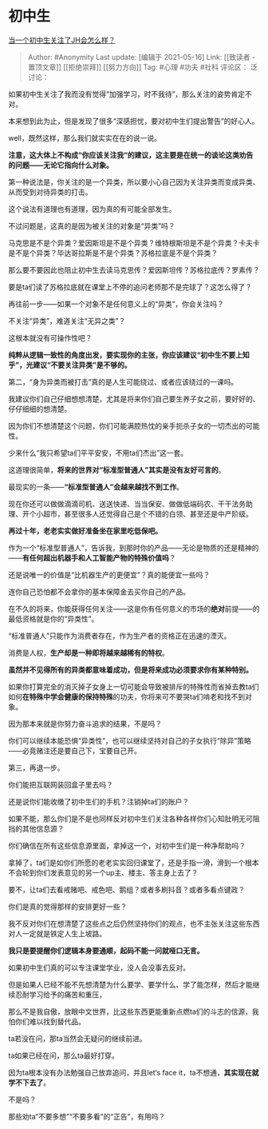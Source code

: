 # 初中生
[当一个初中生关注了JH会怎么样？](https://www.zhihu.com/question/457033377/answer/1861381484)

> Author: #Anonymity
> Last update: [编辑于 2021-05-16]
> Link: [[致读者 - 置顶文章]] [[拒绝崇拜]] [[努力方向]]
> Tag: #心理 #功夫 #社科
> 评论区：
> 泛讨论：

如果初中生关注了我而没有觉得“加强学习，时不我待”，那么关注的姿势肯定不对。

本来想到此为止，但是发现了很多“深感担忧，要对初中生们提出警告”的好心人。

well，既然这样，那么我们就实实在在的说一说。

**注意，这大体上不构成“你应该关注我“的建议，这主要是在统一的谈论这类劝告的问题——无论它指向什么对象。**

第一种说法是，你关注的是一个异类，所以要小心自己因为关注异类而变成异类、从而受到对待异类的打击。

这个说法有道理也有道理，因为真的有可能全部发生。

不过问题是，这真的是因为被关注的对象是“异类”吗？

马克思是不是个异类？爱因斯坦是不是个异类？维特根斯坦是不是个异类？卡夫卡是不是个异类？毕达哥拉斯是不是个异类？苏格拉底是不是个异类？

那么要不要因此也阻止初中生去读马克思传？爱因斯坦传？苏格拉底传？罗素传？

要是ta们读了苏格拉底就在课堂上不停的追问老师那不是完球了？这怎么得了？

再往前一步——如果一个对象不是任何意义上的“异类”，你会关注吗？

不关注“异类”，难道关注“无异之类”？

这根本就没有可操作性吧？

**纯粹从逻辑一致性的角度出发，要实现你的主张，你应该建议“初中生不要上知乎”，光建议“不要关注异类”是不够的。**

第二，“身为异类而被打击”真的是人生可能绕过、或者应该绕过的一课吗。

我建议你们自己仔细想想清楚，尤其是将来你们自己要生养子女之前，要好好的、仔仔细细的想清楚。

因为你们不想清楚这个问题，你们可能满腔热忱的亲手扼杀子女的一切杰出的可能性。

少来什么“我只希望ta们平平安安，不用ta们杰出”这一套。

这道理很简单，**将来的世界对“标准型普通人”其实是没有友好可言的**。

最现实的一条——**“标准型普通人”会越来越找不到工作**。

现在你还可以做做滴滴司机、送送快递、当当保安、做做低端码农、干干法务助理、开个小超市，甚至很多人还觉得自己是个不错的白领、甚至还是中产阶级。

**再过十年，老老实实做好准备坐在家里吃低保吧。**

作为一个“标准型普通人”，告诉我，到那时你的产品——无论是物质的还是精神的——**有任何超出机器手和人工智能产物的特殊价值吗**？

还是说唯一的价值是“比机器生产的更便宜”？真的能便宜一些吗？

连你自己恐怕都不会拿你的基本保障金去买你自己的产品。

在不久的将来，你能获得任何关注——这是你有任何意义的市场的**绝对**前提——的最低资格就是你的“异类性”。

“标准普通人”只能作为消费者存在，作为生产者的资格正在迅速的湮灭。

消费是人权，**生产却是一种即将越来越稀有的特权**。

**虽然并不见得所有的异类都意味着成功，但是将来成功必须要求你有某种特别。**

如果你打算完全的消灭掉子女身上一切可能会导致被排斥的特殊性而省掉去教ta们如何**在特殊中学会健康的保持特殊**的功夫，你将来可不要哭ta们啃老和找不到对象。

因为那本来就是你努力奋斗追求的结果，不是吗？

你们可以继续本能恐惧“异类性”，也可以继续坚持对自己的子女执行“除异”策略——必竟赌注还是要自己下，宝要自己开。

第三，再退一步。

你们能把互联网装回盒子里去吗？

还是说你们能收缴了初中生们的手机？注销掉ta们的账户？

如果不能，那么你们是不是也同样反对初中生们关注各种各样你们心知肚明无可阻挡的其他信息源？

你们确信在所有这些信息源里面，拿掉这一个，对初中生们是一种净帮助吗？

拿掉了，ta们是如你们所愿的老老实实回归课堂了，还是手指一滑，滑到一个根本不会轮到你们发表意见的另一个up主、楼主、答主身上去了？

要不，让ta们去看戒赌吧、戒色吧、鹅组？或者多刷抖音？或者多看点键政？

你们是真的觉得那样的安排更好一些？

我不反对你们在想清楚了这些点之后仍然坚持你们的观点，也不主张关注这些东西对人一定就是铁定人生上坡路。

**我只是要提醒你们逻辑本身要通顺，起码不能一问就哑口无言。**

如果初中生们真的可以专注课堂学业，没人会没事去反对。

但是如果人已经不能不先想清楚为什么要学、要学什么、学了能怎样，然后才能继续忍耐学习给予的痛苦和重压，

那么不是我自傲，放眼中文世界，比这些东西更能重新点燃ta们的斗志的信源，我怕你们难以找到替代品。

ta若没在问，那ta当然会无疑问的继续前进。

ta如果已经在问，那么ta最好打穿。

因为ta根本没有办法勉强自己放弃追问，并且let‘s face it，ta不想通，**其实现在就学不下去了**。

不是吗？

那些劝ta“不要多想”“不要多看”的“正告”，有用吗？

